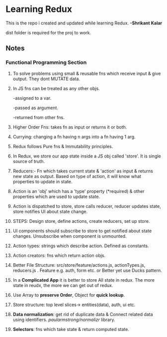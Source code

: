 # **Learning Redux**

This is the repo i created and updated while learning Redux. **-Shrikant Kalar**

dist folder is required for the proj to work.

## Notes

### Functional Programming Section

1. To solve problems using small & reusable fns which receive input & give output. They dont MUTATE data.

2. In JS fns can be treated as any other objs.

   -assigned to a var.

   -passed as argument.

   -returned from other fns.

3. Higher Order Fns: takes fn as input or returns it or both.

4. Currying: changing a fn having n args into a fn having 1 arg.

5. Redux follows Pure fns & Immutability principles.

6. In Redux, we store our app state inside a JS obj called 'store'. It is single source of truth.

7. Reducers:- Fn which takes current state & 'action' as input & returns new state as output. Based on type of action, it will know what properties to update in state.

8. Action is an 'obj' which has a 'type' property (\*required) & other properties which are used to update state.

9. Action is dispatched to store, store calls reducer, reducer updates state, store notifies UI about state change.

10. STEPS: Design store, define actions, create reducers, set up store.

11. UI components should subscribe to store to get notified about state changes. Unsubscribe when component is unmounted.

12. Action types: strings which describe action. Defined as constants.

13. Action creators: fns which return action objs.

14. Better File Structure: src/store/feature/actions.js, actionTypes.js, reducers.js . Feature e.g. auth, form etc. or Better yet use Ducks pattern.

15. In a **Complicated App** it is better to store All state in redux. The more state in reudx, the more we can get out of redux.

16. Use Array to **preserve Order**, Object for **quick lookup**.

17. Store structure: top level slices-> entities(data), auth, ui etc.

18. **Data normalization**: get rid of duplicate data & Connect related data using identifiers. _paularmstrong/normalizr_ library.

19. **Selectors**: fns which take state & return computed state.
